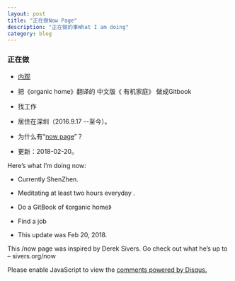 ```yaml
---
layout: post
title: "正在做Now Page"
description: "正在做的事What I am doing"
category: blog
---
```


### 正在做



- [内观](https://www.dhamma.org/zh-HANS/index)

- 把《organic home》翻译的 中文版《 有机家庭》 做成Gitbook

- 找工作


- 居住在深圳（2016.9.17 --至今）。


- 为什么有“[now page](http://nownownow.com/about)”？

- 更新：2018-02-20。

Here’s what I’m doing now:

- Currently ShenZhen.

- Meditating at least two hours everyday . 

- Do a GitBook of 《organic home》

- Find a job

- This update was Feb 20, 2018.

This /now page was inspired by Derek Sivers. Go check out what he’s up to – sivers.org/now 


<div id="disqus_thread"></div>
<script>

/**
*  RECOMMENDED CONFIGURATION VARIABLES: EDIT AND UNCOMMENT THE SECTION BELOW TO INSERT DYNAMIC VALUES FROM YOUR PLATFORM OR CMS.
*  LEARN WHY DEFINING THESE VARIABLES IS IMPORTANT: https://disqus.com/admin/universalcode/#configuration-variables*/
/*
var disqus_config = function () {
this.page.url = https://violettianjie.github.io;  // Replace PAGE_URL with your page's canonical URL variable
this.page.identifier = https://violettianjie.github.io; // Replace PAGE_IDENTIFIER with your page's unique identifier variable
};
*/
(function() { // DON'T EDIT BELOW THIS LINE
var d = document, s = d.createElement('script');
s.src = 'https://https-violettianjie-github-io-1.disqus.com/embed.js';
s.setAttribute('data-timestamp', +new Date());
(d.head || d.body).appendChild(s);
})();
</script>
<noscript>Please enable JavaScript to view the <a href="https://disqus.com/?ref_noscript">comments powered by Disqus.</a></noscript>


